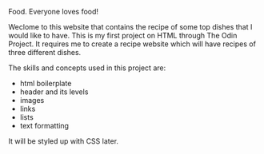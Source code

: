 Food. Everyone loves food!

Weclome to this website that contains the recipe of some top
dishes that I would like to have. 
This is my first project on HTML through The Odin Project.
It requires me to create a recipe website which will 
have recipes of three different dishes.

The skills and concepts used in this project are:
- html boilerplate
- header and its levels
- images
- links
- lists
- text formatting


It will be styled up with CSS later. 